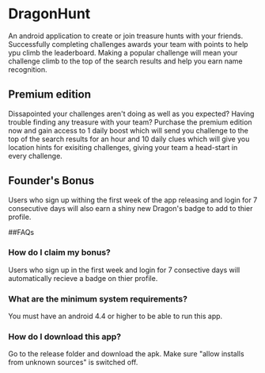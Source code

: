 # DragonHunt

An android application to create or join treasure hunts with your friends. Successfully completing challenges awards your team with points 
to help ypu climb the leaderboard. Making a popular challenge will mean your challenge climb to the top of the search results and help you 
earn name recognition.


## Premium edition

Dissapointed your challenges aren't doing as well as you expected? Having trouble finding any treasure with your team? Purchase the premium
edition now and gain access to 1 daily boost which will send you challenge to the top of the search results for an hour and 10 daily clues
which will give you location hints for exisiting challenges, giving your team a head-start in every challenge.

## Founder's Bonus

Users who sign up withing the first week of the app releasing and login for 7 consecutive days will also earn a shiny new Dragon's badge to
add to thier profile.

##FAQs

### How do I claim my bonus?

Users who sign up in the first week and login for 7 consective days will automatically recieve a badge on thier profile.

### What are the minimum system requirements?

You must have an android 4.4 or higher to be able to run this app.

### How do I download this app?

Go to the release folder and download the apk. Make sure "allow installs from unknown sources" is switched off.

